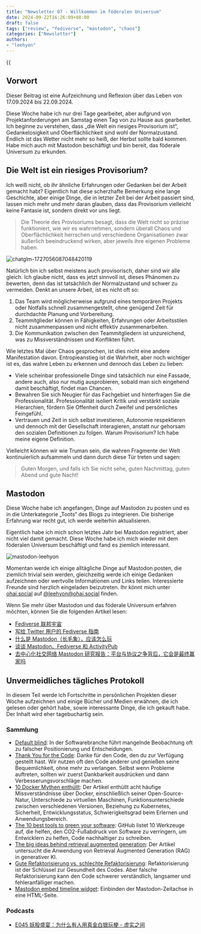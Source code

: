 ```yaml
---
title: "Newsletter 07 - Willkommen im föderalen Universum"
date: 2024-09-22T16:26:09+08:00
draft: false
tags: ["review", "fediverse", "mastodon", "chaos"]
categories: ["Newsletter"]
authors:
- "leehyon"
---
```


{{<audio src="audio/life-live.mp3" caption="♪ Life Live - Mayday" >}}

## Vorwort

Dieser Beitrag ist eine Aufzeichnung und Reflexion über das Leben von 17.09.2024 bis 22.09.2024.

Diese Woche habe ich nur drei Tage gearbeitet, aber aufgrund von Projektanforderungen am Samstag einen Tag von zu Hause aus gearbeitet. Ich beginne zu verstehen, dass „die Welt ein riesiges Provisorium ist“, Gedankelosigkeit und Oberflächlichkeit sind wohl der Normalzustand. Endlich ist das Wetter nicht mehr so heiß, der Herbst sollte bald kommen. Habe mich auch mit Mastodon beschäftigt und bin bereit, das föderale Universum zu erkunden.

## Die Welt ist ein riesiges Provisorium?

Ich weiß nicht, ob ihr ähnliche Erfahrungen oder Gedanken bei der Arbeit gemacht habt? Eigentlich hat diese scherzhafte Bemerkung eine lange Geschichte, aber einige Dinge, die in letzter Zeit bei der Arbeit passiert sind, lassen mich mehr und mehr daran glauben, dass das Provisorium vielleicht keine Fantasie ist, sondern direkt vor uns liegt.

> Die Theorie des Provisoriums besagt, dass die Welt nicht so präzise funktioniert, wie wir es wahrnehmen, sondern überall Chaos und Oberflächlichkeit herrschen und verschiedene Organisationen zwar äußerlich beeindruckend wirken, aber jeweils ihre eigenen Probleme haben.

![chatglm-1727056087048420119](https://images.kohsruhe.com/2024/chatglm-1727056087048420119.png)

Natürlich bin ich selbst meistens auch provisorisch, daher sind wir alle gleich. Ich glaube nicht, dass es jetzt sinnvoll ist, dieses Phänomen zu bewerten, denn das ist tatsächlich der Normalzustand und schwer zu vermeiden. Denkt an unsere Arbeit, ist es nicht oft so:

1. Das Team wird möglicherweise aufgrund eines temporären Projekts oder Notfalls schnell zusammengestellt, ohne genügend Zeit für durchdachte Planung und Vorbereitung.
2. Teammitglieder können in Fähigkeiten, Erfahrungen oder Arbeitsstilen nicht zusammenpassen und nicht effektiv zusammenarbeiten.
3. Die Kommunikation zwischen den Teammitgliedern ist unzureichend, was zu Missverständnissen und Konflikten führt.

Wie letztes Mal über Chaos gesprochen, ist dies nicht eine andere Manifestation davon. Entropieanstieg ist die Wahrheit, aber noch wichtiger ist es, das wahre Leben zu erkennen und dennoch das Leben zu lieben:

- Viele scheinbar professionelle Dinge sind tatsächlich nur eine Fassade, andere auch, also nur mutig ausprobieren, sobald man sich eingehend damit beschäftigt, findet man Chancen.
- Bewahren Sie sich Neugier für das Fachgebiet und hinterfragen Sie die Professionalität. Professionalität isoliert Kritik und verstärkt soziale Hierarchien, fördern Sie Offenheit durch Zweifel und persönliches Feingefühl.
- Vertrauen und Zeit in sich selbst investieren, Autonomie respektieren und dennoch mit der Gesellschaft interagieren, anstatt nur gehorsam den sozialen Definitionen zu folgen. Warum Provisorium? Ich habe meine eigene Definition.

Vielleicht können wir wie Truman sein, die wahren Fragmente der Welt kontinuierlich aufsammeln und dann durch diese Tür treten und sagen:

> Guten Morgen, und falls ich Sie nicht sehe, guten Nachmittag, guten Abend und gute Nacht!

## Mastodon

Diese Woche habe ich angefangen, Dinge auf Mastodon zu posten und es in die Unterkategorie „Toots“ des Blogs zu integrieren. Die bisherige Erfahrung war recht gut, ich werde weiterhin aktualisieren.

Eigentlich habe ich mich schon letztes Jahr bei Mastodon registriert, aber nicht viel damit gemacht. Diese Woche habe ich mich wieder mit dem föderalen Universum beschäftigt und fand es ziemlich interessant.

![mastodon-leehyon](https://images.kohsruhe.com/2024/mastodon-leehyon.png)

Momentan werde ich einige alltägliche Dinge auf Mastodon posten, die ziemlich trivial sein werden, gleichzeitig werde ich einige Gedanken aufzeichnen oder wertvolle Informationen und Links teilen. Interessierte Freunde sind herzlich eingeladen beizutreten. Ihr könnt mich unter [ohai.social](https://ohai.social/) auf [@leehyon@ohai.social](https://ohai.social/@leehyon) finden.

Wenn Sie mehr über Mastodon und das föderale Universum erfahren möchten, können Sie die folgenden Artikel lesen:

- [Fediverse 联邦宇宙](https://wzyboy.im/post/1486.html)
- [写给 Twitter 用户的 Fediverse 指南](https://wzyboy.im/post/1513.html)
- [什么是 Mastodon（长毛象），应该怎么玩](https://limboy.me/posts/mastodon/)
- [谈谈 Mastodon、Fediverse 和 ActivityPub](https://zu1k.com/posts/tutorials/p2p/fediverse/)
- [去中心化社交网络 Mastodon 研究报告：平台与协议之争背后，它会是最终赢家吗](https://research.web3caff.com/zh/archives/6024?ref=0)

## Unvermeidliches tägliches Protokoll

In diesem Teil werde ich Fortschritte in persönlichen Projekten dieser Woche aufzeichnen und einige Bücher und Medien erwähnen, die ich gelesen oder gehört habe, sowie interessante Dinge, die ich gekauft habe. Der Inhalt wird eher tagebuchartig sein.

### Sammlung

- [Default blind](https://blog.sbensu.com/posts/default-blind/): In der Softwarebranche führt mangelnde Beobachtung oft zu falscher Positionierung und Entscheidungen.
- [Thank You for the Code](https://jaketrent.com/post/thank-you-code): Danke für den Code, den du zur Verfügung gestellt hast. Wir nutzen oft den Code anderer und genießen seine Bequemlichkeit, ohne mehr zu verlangen. Selbst wenn Probleme auftreten, sollten wir zuerst Dankbarkeit ausdrücken und dann Verbesserungsvorschläge machen.
- [10 Docker Mythen enthüllt](https://www.docker.com/blog/docker-myths-debunked/): Der Artikel enthüllt acht häufige Missverständnisse über Docker, einschließlich seiner Open-Source-Natur, Unterschiede zu virtuellen Maschinen, Funktionsunterschiede zwischen verschiedenen Versionen, Beziehung zu Kubernetes, Sicherheit, Entwicklungsstatus, Schwierigkeitsgrad beim Erlernen und Anwendungsbereich.
- [The 10 best tools to green your software](https://github.blog/open-source/social-impact/the-10-best-tools-to-green-your-software/): GitHub listet 10 Werkzeuge auf, die helfen, den CO2-Fußabdruck von Software zu verringern, um Entwicklern zu helfen, Code nachhaltiger zu schreiben.
- [The big ideas behind retrieval augmented generation](https://www.elastic.co/blog/retrieval-augmented-generation-explained): Der Artikel untersucht die Anwendung von Retrieval Augmented Generation (RAG) in generativer KI.
- [Gute Refaktorisierung vs. schlechte Refaktorisierung](https://www.builder.io/blog/good-vs-bad-refactoring): Refaktorisierung ist der Schlüssel zur Gesundheit des Codes. Aber falsche Refaktorisierung kann den Code schwerer verständlich, langsamer und fehleranfälliger machen.
- [Mastodon embed timeline widget](https://gitlab.com/idotj/mastodon-embed-timeline): Einbinden der Mastodon-Zeitachse in eine HTML-Seite.

### Podcasts

- [E045 妖股盛宴：为什么有人用真金白银玩梗 - 虚实之间](https://www.xiaoyuzhoufm.com/episode/66ea43955ca6d0ace39c7c5a)
